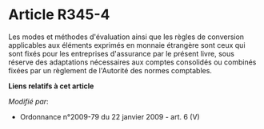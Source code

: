 # Article R345-4

Les modes et méthodes d'évaluation ainsi que les règles de conversion applicables aux éléments exprimés en monnaie étrangère
sont ceux qui sont fixés pour les entreprises d'assurance par le présent livre, sous réserve des adaptations nécessaires aux
comptes consolidés ou combinés fixées par un règlement de l'Autorité des normes comptables.

**Liens relatifs à cet article**

_Modifié par_:

  - Ordonnance n°2009-79 du 22 janvier 2009 - art. 6 (V)
